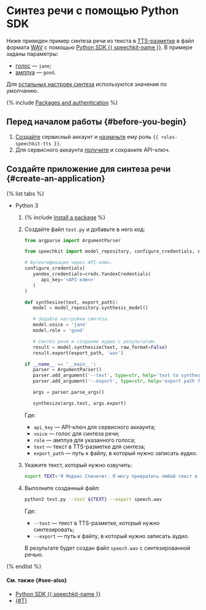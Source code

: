 # Синтез речи с помощью Python SDK

Ниже приведен пример синтеза речи из текста в [TTS-разметке](../../tts/markup/tts-markup.md) в файл формата [WAV](https://ru.wikipedia.org/wiki/WAV) с помощью [Python SDK {{ speechkit-name }}](index.md). В примере заданы параметры:

* [голос](../../tts/voices.md#premium) — `jane`;
* [амплуа](../../tts/voices.md#premium) — `good`.

Для [остальных настроек синтеза](https://pypi.org/project/yandex-speechkit/#%D0%A1%D0%B8%D0%BD%D1%82%D0%B5%D0%B7%20%D1%80%D0%B5%D1%87%D0%B8:~:text=(utterance)-,%D0%A1%D0%B8%D0%BD%D1%82%D0%B5%D0%B7%20%D1%80%D0%B5%D1%87%D0%B8,-%D0%98%D1%81%D0%BF%D0%BE%D0%BB%D1%8C%D0%B7%D1%83%D0%B9%D1%82%D0%B5%20%D0%BF%D1%80%D0%B8%D0%B2%D0%B5%D0%B4%D1%91%D0%BD%D0%BD%D1%8B%D0%B9%20%D0%BD%D0%B8%D0%B6%D0%B5) используются значения по умолчанию.

{% include [Packages and authentication](../../../_includes/speechkit/packages-and-auth.md) %}

## Перед началом работы {#before-you-begin}

1. [Создайте](../../../iam/operations/sa/create.md) сервисный аккаунт и [назначьте](../../../iam/operations/sa/assign-role-for-sa.md) ему роль `{{ roles-speechkit-tts }}`.
1. Для сервисного аккаунта [получите](../../../iam/operations/api-key/create.md) и сохраните API-ключ.

## Создайте приложение для синтеза речи {#create-an-application}

{% list tabs %}

- Python 3

   1. {% include [Install a package](../../../_includes/speechkit/install-packages.md) %}
   1. Создайте файл `test.py` и добавьте в него код:

      ```python
      from argparse import ArgumentParser

      from speechkit import model_repository, configure_credentials, creds

      # Аутентификация через API-ключ.
      configure_credentials(
         yandex_credentials=creds.YandexCredentials(
            api_key='<API-ключ>'
         )
      )

      def synthesize(text, export_path):
         model = model_repository.synthesis_model()

         # Задайте настройки синтеза.
         model.voice = 'jane'
         model.role = 'good'

         # Синтез речи и создание аудио с результатом.
         result = model.synthesize(text, raw_format=False)
         result.export(export_path, 'wav')

      if __name__ == '__main__':
         parser = ArgumentParser()
         parser.add_argument('--text', type=str, help='text to synthesize', required=True)
         parser.add_argument('--export', type=str, help='export path for synthesized audio', required=False)

         args = parser.parse_args()

         synthesize(args.text, args.export)
      ```

      Где:

      * `api_key` — API-ключ для сервисного аккаунта;
      * `voice` — голос для синтеза речи;
      * `role` — амплуа для указанного голоса;
      * `text` — текст в TTS-разметке для синтеза;
      * `export_path` — путь к файлу, в который нужно записать аудио.

   1. Укажите текст, который нужно озвучить:

      ```bash
      export TEXT='Я Яндекс Спичк+ит. Я могу превратить любой текст в речь. Теперь и в+ы — можете!'
      ```

   1. Выполните созданный файл:

      ```bash
      python3 test.py --text ${TEXT} --export speech.wav
      ```

      Где:

      * `--text` — текст в TTS-разметке, который нужно синтезировать;
      * `--export` — путь к файлу, в который нужно записать аудио.

      В результате будет создан файл `speech.wav` с синтезированной речью.

{% endlist %}

#### См. также {#see-also}

* [Python SDK {{ speechkit-name }}](https://pypi.org/project/yandex-speechkit/)
* [{#T}](../../tts/api/tts-examples-v3.md)
